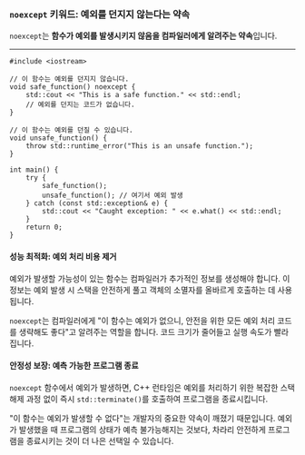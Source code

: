 ### `noexcept` 키워드: 예외를 던지지 않는다는 약속

`noexcept`는 **함수가 예외를 발생시키지 않음을 컴파일러에게 알려주는 약속**입니다.

---

```
#include <iostream>

// 이 함수는 예외를 던지지 않습니다.
void safe_function() noexcept {
    std::cout << "This is a safe function." << std::endl;
    // 예외를 던지는 코드가 없습니다.
}

// 이 함수는 예외를 던질 수 있습니다.
void unsafe_function() {
    throw std::runtime_error("This is an unsafe function.");
}

int main() {
    try {
        safe_function();
        unsafe_function(); // 여기서 예외 발생
    } catch (const std::exception& e) {
        std::cout << "Caught exception: " << e.what() << std::endl;
    }
    return 0;
}
```

#### 성능 최적화: 예외 처리 비용 제거

예외가 발생할 가능성이 있는 함수는 컴파일러가 추가적인 정보를 생성해야 합니다. 
이 정보는 예외 발생 시 스택을 안전하게 풀고 객체의 소멸자를 올바르게 호출하는 데 사용됩니다.

`noexcept`는 컴파일러에게 "이 함수는 예외가 없으니, 안전을 위한 모든 예외 처리 코드를 생략해도 좋다"고 알려주는 역할을 합니다. 코드 크기가 줄어들고 실행 속도가 빨라집니다.

#### 안정성 보장: 예측 가능한 프로그램 종료

`noexcept` 함수에서 예외가 발생하면, C++ 런타임은 예외를 처리하기 위한 복잡한 스택 해제 과정 없이 즉시 `std::terminate()`를 호출하여 프로그램을 종료시킵니다.

 "이 함수는 예외가 발생할 수 없다"는 개발자의 중요한 약속이 깨졌기 때문입니다. 
 예외가 발생했을 때 프로그램의 상태가 예측 불가능해지는 것보다, 차라리 안전하게 프로그램을 종료시키는 것이 더 나은 선택일 수 있습니다.
